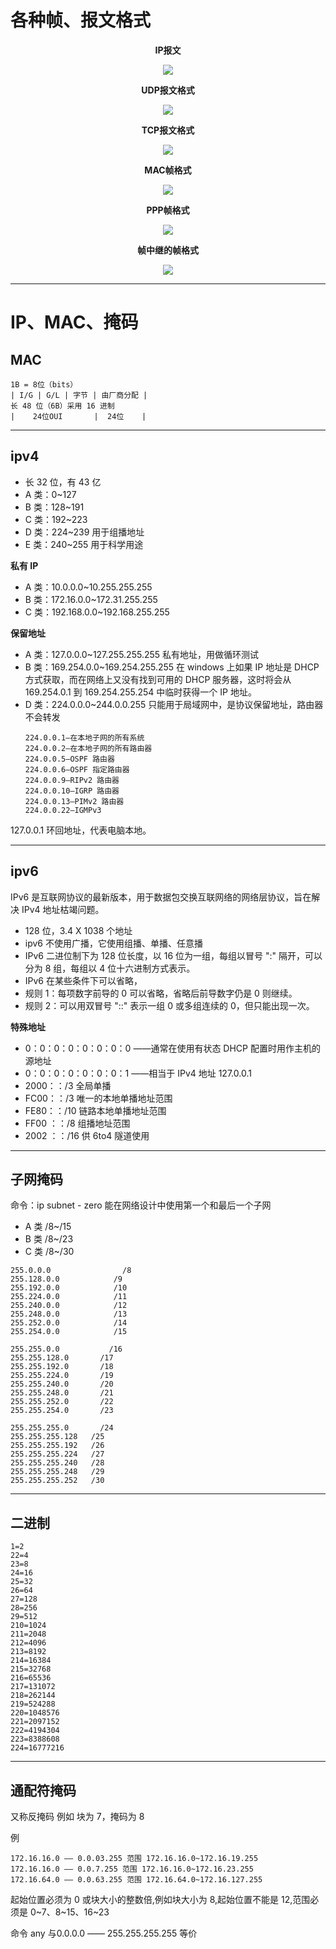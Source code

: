 # 各种帧、报文格式

<p align="center"><b>IP报文</b></p>
<p align="center">
    <img src="../../../assets/img/运维/Network/0/1.jpg">
</p>

<p align="center"><b>UDP报文格式</b></p>
<p align="center">
    <img src="../../../assets/img/运维/Network/0/2.png">
</p>

<p align="center"><b>TCP报文格式</b></p>
<p align="center">
    <img src="../../../assets/img/运维/Network/0/3.jpg">
</p>

<p align="center"><b>MAC帧格式</b></p>
<p align="center">
    <img src="../../../assets/img/运维/Network/0/4.png">
</p>

<p align="center"><b>PPP帧格式</b></p>
<p align="center">
    <img src="../../../assets/img/运维/Network/0/5.png">
</p>

<p align="center"><b>帧中继的帧格式</b></p>
<p align="center">
    <img src="../../../assets/img/运维/Network/0/6.jpg">
</p>

---

# IP、MAC、掩码
## MAC
```
1B = 8位（bits）
| I/G | G/L | 字节 | 由厂商分配 |
长 48 位（6B）采用 16 进制
|    24位OUI       |  24位    |
```

---

## ipv4
- 长 32 位，有 43 亿
- A 类：0~127
- B 类：128~191
- C 类：192~223
- D 类：224~239 用于组播地址
- E 类：240~255 用于科学用途

**私有 IP**

- A 类：10.0.0.0~10.255.255.255
- B 类：172.16.0.0~172.31.255.255
- C 类：192.168.0.0~192.168.255.255

**保留地址**

- A 类：127.0.0.0~127.255.255.255 私有地址，用做循环测试
- B 类：169.254.0.0~169.254.255.255 在 windows 上如果 IP 地址是 DHCP 方式获取，而在网络上又没有找到可用的 DHCP 服务器，这时将会从 169.254.0.1 到 169.254.255.254 中临时获得一个 IP 地址。
- D 类：224.0.0.0~244.0.0.255 只能用于局域网中，是协议保留地址，路由器不会转发
    ```
    224.0.0.1–在本地子网的所有系统
    224.0.0.2–在本地子网的所有路由器
    224.0.0.5–OSPF 路由器
    224.0.0.6–OSPF 指定路由器
    224.0.0.9–RIPv2 路由器
    224.0.0.10–IGRP 路由器
    224.0.0.13–PIMv2 路由器
    224.0.0.22–IGMPv3
    ```

127.0.0.1 环回地址，代表电脑本地。

---

## ipv6
IPv6 是互联网协议的最新版本，用于数据包交换互联网络的网络层协议，旨在解决 IPv4 地址枯竭问题。

- 128 位，3.4 X 1038 个地址
- ipv6 不使用广播，它使用组播、单播、任意播
- IPv6 二进位制下为 128 位长度，以 16 位为一组，每组以冒号 ":" 隔开，可以分为 8 组，每组以 4 位十六进制方式表示。
- IPv6 在某些条件下可以省略，
- 规则 1：每项数字前导的 0 可以省略，省略后前导数字仍是 0 则继续。
- 规则 2：可以用双冒号 "::" 表示一组 0 或多组连续的 0，但只能出现一次。

**特殊地址**
- 0：0：0：0：0：0：0：0 ——通常在使用有状态 DHCP 配置时用作主机的源地址
- 0：0：0：0：0：0：0：1 ——相当于 IPv4 地址 127.0.0.1
- 2000：：/3 全局单播
- FC00：：/3 唯一的本地单播地址范围
- FE80：：/10 链路本地单播地址范围
- FF00 ：：/8 组播地址范围
- 2002 ：：/16 供 6to4 隧道使用

---

## 子网掩码
命令：ip subnet - zero 能在网络设计中使用第一个和最后一个子网

- A 类 /8~/15
- B 类 /8~/23
- C 类 /8~/30

```
255.0.0.0                /8
255.128.0.0            /9
255.192.0.0            /10
255.224.0.0            /11
255.240.0.0            /12
255.248.0.0            /13
255.252.0.0            /14
255.254.0.0            /15

255.255.0.0           /16
255.255.128.0       /17
255.255.192.0       /18
255.255.224.0       /19
255.255.240.0       /20
255.255.248.0       /21
255.255.252.0       /22
255.255.254.0       /23

255.255.255.0       /24
255.255.255.128   /25
255.255.255.192   /26
255.255.255.224   /27
255.255.255.240   /28
255.255.255.248   /29
255.255.255.252   /30
```

---

## 二进制
```
1=2
22=4
23=8
24=16
25=32
26=64
27=128
28=256
29=512
210=1024
211=2048
212=4096
213=8192
214=16384
215=32768
216=65536
217=131072
218=262144
219=524288
220=1048576
221=2097152
222=4194304
223=8388608
224=16777216
```

---

## 通配符掩码
又称反掩码
例如
块为 7，掩码为 8

例
```
172.16.16.0 —— 0.0.03.255 范围 172.16.16.0~172.16.19.255
172.16.16.0 —— 0.0.7.255 范围 172.16.16.0~172.16.23.255
172.16.64.0 —— 0.0.63.255 范围 172.16.64.0~172.16.127.255
```
起始位置必须为 0 或块大小的整数倍,例如块大小为 8,起始位置不能是 12,范围必须是 0~7、8~15、16~23

命令 any 与0.0.0.0 —— 255.255.255.255 等价

